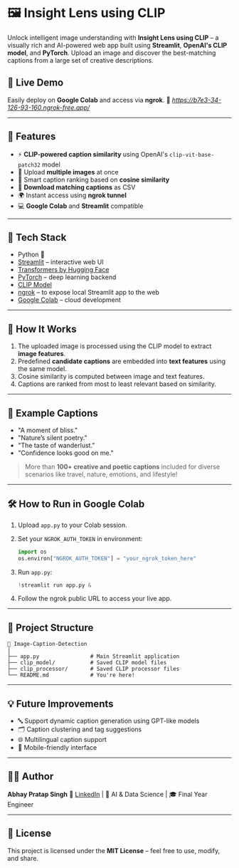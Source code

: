 # 🖼️ Insight Lens using CLIP

Unlock intelligent image understanding with **Insight Lens using CLIP** – a visually rich and AI-powered web app built using **Streamlit**, **OpenAI's CLIP model**, and **PyTorch**. Upload an image and discover the best-matching captions from a large set of creative descriptions.

## 🚀 Live Demo

Easily deploy on **Google Colab** and access via **ngrok**.
🔗 *https://b7e3-34-126-93-160.ngrok-free.app/*

---

## 📸 Features

* ⚡ **CLIP-powered caption similarity** using OpenAI's `clip-vit-base-patch32` model
* 🔁 Upload **multiple images** at once
* 🧠 Smart caption ranking based on **cosine similarity**
* 🧾 **Download matching captions** as CSV
* 🌍 Instant access using **ngrok tunnel**
* 💻 **Google Colab** and **Streamlit** compatible

---

## 🧰 Tech Stack

* Python 🐍
* [Streamlit](https://streamlit.io/) – interactive web UI
* [Transformers by Hugging Face](https://huggingface.co/docs/transformers/index)
* [PyTorch](https://pytorch.org/) – deep learning backend
* [CLIP Model](https://huggingface.co/openai/clip-vit-base-patch32)
* [ngrok](https://ngrok.com/) – to expose local Streamlit app to the web
* [Google Colab](https://colab.research.google.com/) – cloud development

---

## 🧪 How It Works

1. The uploaded image is processed using the CLIP model to extract **image features**.
2. Predefined **candidate captions** are embedded into **text features** using the same model.
3. Cosine similarity is computed between image and text features.
4. Captions are ranked from most to least relevant based on similarity.

---

## 🧾 Example Captions

* "A moment of bliss."
* "Nature’s silent poetry."
* "The taste of wanderlust."
* "Confidence looks good on me."

> More than **100+ creative and poetic captions** included for diverse scenarios like travel, nature, emotions, and lifestyle!

---

## 🛠️ How to Run in Google Colab

1. Upload `app.py` to your Colab session.
2. Set your `NGROK_AUTH_TOKEN` in environment:

   ```python
   import os  
   os.environ["NGROK_AUTH_TOKEN"] = "your_ngrok_token_here"
   ```
3. Run `app.py`:

   ```python
   !streamlit run app.py &
   ```
4. Follow the ngrok public URL to access your live app.

---

## 📂 Project Structure

```
📁 Image-Caption-Detection
│
├── app.py                # Main Streamlit application
├── clip_model/           # Saved CLIP model files
├── clip_processor/       # Saved CLIP processor files
└── README.md             # You're here!
```
---

## 💡 Future Improvements

* 🔤 Support dynamic caption generation using GPT-like models
* 🗂️ Caption clustering and tag suggestions
* 🌐 Multilingual caption support
* 📱 Mobile-friendly interface

---

## 🧑‍💻 Author

**Abhay Pratap Singh**
📧 [LinkedIn](https://www.linkedin.com/in/abhayjadon/) | 💼 AI & Data Science | 🎓 Final Year Engineer

---

## 📄 License

This project is licensed under the **MIT License** – feel free to use, modify, and share.

